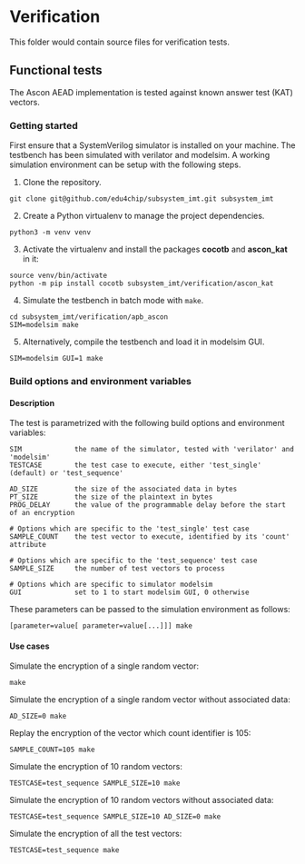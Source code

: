 # Verification

This folder would contain source files for verification tests.

## Functional tests

The Ascon AEAD implementation is tested against known answer test (KAT) vectors.

### Getting started

First ensure that a SystemVerilog simulator is installed on your machine. The testbench has been simulated with verilator and modelsim. A working simulation environment can be setup with the following steps.

1. Clone the repository.

```
git clone git@github.com/edu4chip/subsystem_imt.git subsystem_imt
```

2. Create a Python virtualenv to manage the project dependencies.

```
python3 -m venv venv
```

3.  Activate the virtualenv and install the packages **cocotb** and **ascon_kat** in it:

```
source venv/bin/activate
python -m pip install cocotb subsystem_imt/verification/ascon_kat
```

4. Simulate the testbench in batch mode with `make`.

```
cd subsystem_imt/verification/apb_ascon
SIM=modelsim make
```

5. Alternatively, compile the testbench and load it in modelsim GUI.

```
SIM=modelsim GUI=1 make
```

### Build options and environment variables

#### Description

The test is parametrized with the following build options and environment variables:

```
SIM             the name of the simulator, tested with 'verilator' and 'modelsim'
TESTCASE        the test case to execute, either 'test_single' (default) or 'test_sequence'

AD_SIZE         the size of the associated data in bytes
PT_SIZE         the size of the plaintext in bytes
PROG_DELAY      the value of the programmable delay before the start of an encryption

# Options which are specific to the 'test_single' test case
SAMPLE_COUNT    the test vector to execute, identified by its 'count' attribute

# Options which are specific to the 'test_sequence' test case
SAMPLE_SIZE     the number of test vectors to process

# Options which are specific to simulator modelsim
GUI             set to 1 to start modelsim GUI, 0 otherwise
```

These parameters can be passed to the simulation environment as follows:

```
[parameter=value[ parameter=value[...]]] make
```

#### Use cases

Simulate the encryption of a single random vector:

```
make
```

Simulate the encryption of a single random vector without associated data:

```
AD_SIZE=0 make
```

Replay the encryption of the vector which count identifier is 105:

```
SAMPLE_COUNT=105 make
```

Simulate the encryption of 10 random vectors:

```
TESTCASE=test_sequence SAMPLE_SIZE=10 make
```

Simulate the encryption of 10 random vectors without associated data:

```
TESTCASE=test_sequence SAMPLE_SIZE=10 AD_SIZE=0 make
```

Simulate the encryption of all the test vectors:

```
TESTCASE=test_sequence make
```

